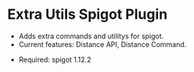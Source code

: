 # Extra Utils Spigot Plugin
* Adds extra commands and utilitys for spigot.
* Current features: Distance API, Distance Command.

- Required: spigot 1.12.2
